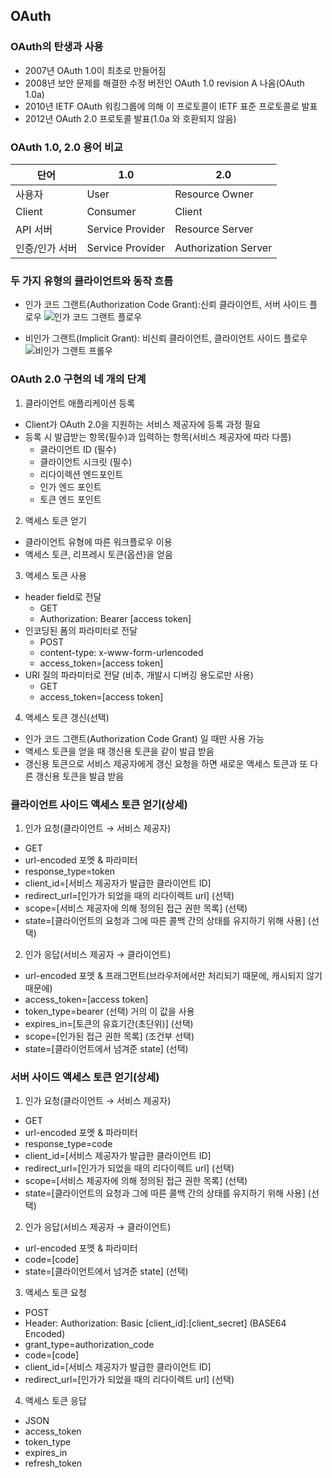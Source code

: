 ## OAuth

### OAuth의 탄생과 사용

- 2007년 OAuth 1.0이 최초로 만들어짐
- 2008년 보안 문제를 해결한 수정 버전인 OAuth 1.0 revision A 나옴(OAuth 1.0a)
- 2010년 IETF OAuth 워킹그룹에 의해 이 프로토콜이 IETF 표준 프로토콜로 발표
- 2012년 OAuth 2.0 프로토콜 발표(1.0a 와 호환되지 않음)

### OAuth 1.0, 2.0 용어 비교

| 단어 | 1.0 | 2.0 |
| ---- | ---- | ---- |
| 사용자 | User | Resource Owner |
| Client | Consumer | Client |
| API 서버 | Service Provider | Resource Server |
| 인증/인가 서버 | Service Provider | Authorization Server |

### 두 가지 유형의 클라이언트와 동작 흐름

- 인가 코드 그랜트(Authorization Code Grant):신뢰 클라이언트, 서버 사이드 플로우
![인가 코드 그랜트 플로우](http://image.itmedia.co.jp/ait/articles/1209/10/mt_digid02zu01.jpg)

- 비인가 그랜트(Implicit Grant): 비신뢰 클라이언트, 클라이언트 사이드 플로우
![비인가 그랜트 프롤우](http://image.itmedia.co.jp/ait/articles/1209/10/mt_digid02zud02.jpg)

### OAuth 2.0 구현의 네 개의 단계

1. 클라이언트 애플리케이션 등록
- Client가 OAuth 2.0을 지원하는 서비스 제공자에 등록 과정 필요
- 등록 시 발급받는 항목(필수)과 입력하는 항목(서비스 제공자에 따라 다름)
    + 클라이언트 ID (필수)
    + 클라이언트 시크릿 (필수)
    + 리다이렉션 엔드포인트
    + 인가 엔드 포인트
    + 토큰 엔드 포인트

2. 액세스 토큰 얻기
- 클라이언트 유형에 따른 워크플로우 이용
- 액세스 토큰, 리프레시 토큰(옵션)을 얻음

3. 액세스 토큰 사용
- header field로 전달
    + GET
    + Authorization: Bearer [access token]
- 인코딩된 폼의 파라미터로 전달
    + POST
    + content-type: x-www-form-urlencoded
    + access_token=[access token]
- URI 질의 파라미터로 전달 (비추, 개발시 디버깅 용도로만 사용)
    + GET
    + access_token=[access token]

4. 액세스 토큰 갱신(선택)
- 인가 코드 그랜트(Authorization Code Grant) 일 때만 사용 가능
- 액세스 토큰을 얻을 때 갱신용 토큰을 같이 발급 받음
- 갱신용 토큰으로 서비스 제공자에게 갱신 요청을 하면 새로운 액세스 토큰과 또 다른 갱신용 토큰을 발급 받음

### 클라이언트 사이드 액세스 토큰 얻기(상세)

1. 인가 요청(클라이언트 → 서비스 제공자)
- GET
- url-encoded 포멧 & 파라미터
- response_type=token
- client_id=[서비스 제공자가 발급한 클라이언트 ID]
- redirect_url=[인가가 되었을 때의 리다이렉트 url] (선택)
- scope=[서비스 제공자에 의해 정의된 접근 권한 목록] (선택)
- state=[클라이언트의 요청과 그에 따른 콜백 간의 상태를 유지하기 위해 사용] (선택)

2. 인가 응답(서비스 제공자 → 클라이언트)
- url-encoded 포멧 & 프래그먼트(브라우저에서만 처리되기 때문에, 캐시되지 않기 때문에)
- access_token=[access token]
- token_type=bearer (선택) 거의 이 값을 사용
- expires_in=[토큰의 유효기간(초단위)] (선택)
- scope=[인가된 접근 권한 목록] (조건부 선택)
- state=[클라이언트에서 넘겨준 state] (선택)

### 서버 사이드 액세스 토큰 얻기(상세)

1. 인가 요청(클라이언트 → 서비스 제공자)
- GET
- url-encoded 포멧 & 파라미터
- response_type=code
- client_id=[서비스 제공자가 발급한 클라이언트 ID]
- redirect_url=[인가가 되었을 때의 리다이렉트 url] (선택)
- scope=[서비스 제공자에 의해 정의된 접근 권한 목록] (선택)
- state=[클라이언트의 요청과 그에 따른 콜백 간의 상태를 유지하기 위해 사용] (선택)

2. 인가 응답(서비스 제공자 → 클라이언트)
- url-encoded 포멧 & 파라미터
- code=[code]
- state=[클라이언트에서 넘겨준 state] (선택)

3. 액세스 토큰 요청
- POST
- Header: Authorization: Basic [client_id]:[client_secret] (BASE64 Encoded)
- grant_type=authorization_code
- code=[code]
- client_id=[서비스 제공자가 발급한 클라이언트 ID]
- redirect_url=[인가가 되었을 때의 리다이렉트 url] (선택)

4. 액세스 토큰 응답
- JSON
- access_token
- token_type
- expires_in
- refresh_token
